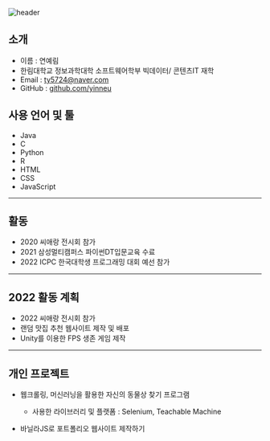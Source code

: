 ![header](https://capsule-render.vercel.app/api?type=cylinder&color=auto&height=100&fontAlignY=50&fontSize=30&animation=blinking&section=header&text=Yerim's%20GitHub%&ustomColorList=0,2,2,5,30)
<!--Copyright © 2020 Ye-Chan Kang-->

<h2> 소개 </h2>

- 이름 : 연예림
- 한림대학교 정보과학대학 소프트웨어학부 빅데이터/ 콘텐츠IT 재학
- Email : ty5724@naver.com
- GitHub : <a href = "https://github.com/yinneu"> github.com/yinneu </a>

<h2> 사용 언어 및 툴 </h2>

- Java
- C
- Python
- R
- HTML
- CSS
- JavaScript
---
<h2> 활동 </h2>

- 2020 씨애랑 전시회 참가
- 2021 삼성멀티캠퍼스  파이썬DT입문교육 수료
- 2022 ICPC 한국대학생 프로그래밍 대회 예선 참가

---
<h2> 2022 활동 계획 </h2>

- 2022 씨애랑 전시회 참가
- 랜덤 맛집 추천 웹사이트 제작 및 배포
- Unity를 이용한 FPS 생존 게임 제작
---
<h2> 개인 프로젝트 </h2>

- 웹크롤링, 머신러닝을 활용한 자신의 동물상 찾기 프로그램
  - 사용한 라이브러리 및 플랫폼 : Selenium, Teachable Machine

- 바닐라JS로 포트폴리오 웹사이트 제작하기
